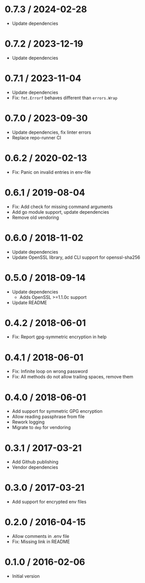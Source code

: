 # 0.7.3 / 2024-02-28

  * Update dependencies

# 0.7.2 / 2023-12-19

  * Update dependencies

# 0.7.1 / 2023-11-04

  * Update dependencies
  * Fix: `fmt.Errorf` behaves different than `errors.Wrap`

# 0.7.0 / 2023-09-30

  * Update dependencies, fix linter errors
  * Replace repo-runner CI

# 0.6.2 / 2020-02-13

  * Fix: Panic on invalid entries in env-file

# 0.6.1 / 2019-08-04

  * Fix: Add check for missing command arguments
  * Add go module support, update dependencies
  * Remove old vendoring

# 0.6.0 / 2018-11-02

  * Update dependencies
  * Update OpenSSL library, add CLI support for openssl-sha256

# 0.5.0 / 2018-09-14

  * Update dependencies
    * Adds OpenSSL >=1.1.0c support
  * Update README

# 0.4.2 / 2018-06-01

  * Fix: Report gpg-symmetric encryption in help

# 0.4.1 / 2018-06-01

  * Fix: Infinite loop on wrong password
  * Fix: All methods do not allow trailing spaces, remove them

# 0.4.0 / 2018-06-01

  * Add support for symmetric GPG encryption
  * Allow reading passphrase from file
  * Rework logging
  * Migrate to `dep` for vendoring

# 0.3.1 / 2017-03-21

  * Add Github publishing
  * Vendor dependencies

# 0.3.0 / 2017-03-21

  * Add support for encrypted env files


0.2.0 / 2016-04-15
==================

  * Allow comments in .env file
  * Fix: Missing link in README

0.1.0 / 2016-02-06
==================

  * Initial version
